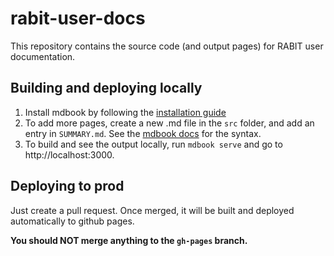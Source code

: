 # rabit-user-docs

This repository contains the source code (and output pages) for RABIT user documentation.

## Building and deploying locally

1. Install mdbook by following the [installation guide](https://rust-lang.github.io/mdBook/guide/installation.html)
2. To add more pages, create a new .md file in the `src` folder, and add an entry in `SUMMARY.md`. See the [mdbook docs](https://rust-lang.github.io/mdBook/format/summary.html) for the syntax.
3. To build and see the output locally, run `mdbook serve` and go to http://localhost:3000.


## Deploying to prod

Just create a pull request. Once merged, it will be built and deployed automatically to github pages.

**You should NOT merge anything to the `gh-pages` branch.**